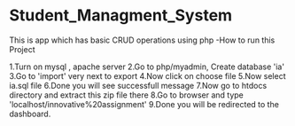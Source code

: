 # Student_Managment_System
 This is app which has basic CRUD operations using php
-How to run this Project

1.Turn on mysql , apache server
2.Go to php/myadmin, Create database 'ia'
3.Go to 'import' very next to export
4.Now click on choose file
5.Now select ia.sql file
6.Done you will see successfull message
7.Now go to htdocs directory and extract this zip file there
8.Go to browser and type 'localhost/innovative%20assignment'
9.Done you will be redirected to the dashboard.
